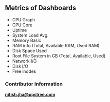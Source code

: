 ## Metrics of Dashboards
- CPU Graph
- CPU Core
- Uptime
- System Load Avg.
- Memory Basic
- RAM info (Total, Available RAM, Used RAM)
- Disk Space Used
- Root File System in GB (Total, Available, Used)
- Network I/O
- Disk I/O
- Free inodes

 ### Contributor Information
**nitish.jha@opstree.com**
